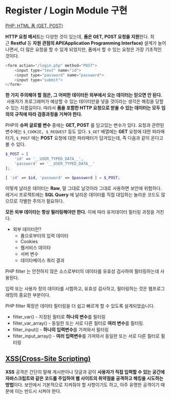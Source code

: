 # Register / Login Module 구현

[PHP: HTML 폼 (GET, POST)](https://pronist.tistory.com/37)

**HTTP 요청 메서드**는 다양한 것이 있는데, **폼은 GET, POST 요청을 지원**한다. 최근 **Restful** 등 **자원 관점의 API(Application Programming Interface)** 설계가 늘어나면서, 더 많은 요청을 할 수 있게 되었지만, 폼에서 할 수 있는 요청은 가장 기초적인 것이다.

```php
<form action="/login.php" method="POST">
    <input type="text" name="id">
    <input type="password" name="password">
    <input type="submit">
</form>
```

**한 가지 주의해야 할 점은, 그 어떠한 데이터든 외부에서 오는 데이터는 믿으면 안 된다.**
 사용자가 프로그래머가 예상할 수 있는 데이터만을 넣을 것이라는 생각은 해킹을 당할 수 있는 지름길이다. 따라서 **폼을 포함한 HTTP 요청으로 받을 수 있는 데이터는 모두 임의의 규칙에 따라 검증과정을 거쳐야 한다.**

PHP의 **슈퍼 글로벌 변수** 중에는 **GET, POST** 를 담고있는 변수가 있다. 요청과 관련된 변수에는 `$_COOKIE, $_REQUEST` 등도 있다. `$_GET` 배열에는 **GET** 요청에 대한 파라매터가, `$_POST` 에는 **POST** 요청에 대한 파라매터가 담겨있는데, 즉 다음과 같이 온다고 볼 수 있다.

```php
$_POST = [
    'id' => '__USER_TYPED_DATA__',
    'password' => '__USER_TYPED_DATA__'
];

[ 'id' => $id, 'password' => $password ] = $_POST;

```

이렇게 날라온 데이터는 **Raw**, 말 그대로 날것이라 그대로 사용하면 보안에 위험하다. 레거시 프로젝트에는 **SQL Query** 에 날라온 데이터를 직접 대입하는 놀라운 코드도 많으므로 각별한 주의가 필요하다.

**모든 외부 데이타는 항상 필러링해야만 한다.** 이에 따라 유저데이터 필터링 과정을 거친다.

- 외부 데이터란?
    - 폼으로부터의 입력 데이타
    - Cookies
    - 웹서비스 데이타
    - 서버 변수
    - 데이타베이스 쿼리 결과

PHP filter 는 안전하지 않은 소스로부터의 데이타를 유효성 검사하여 필터링하는데 사용된다.

입력 또는 사용자 정의 데이타를 시험하고, 유효성 검사하고, 필터링하는 것은 웹프로그래밍의 중요한 부분이다.

PHP filter 확장은 데이타 필터링을 더 쉽고 빠르게 할 수 있도록 설계되었습니다.

- filter_var() - 지정된 필터로 **하나의 변수**를 필터링
- filter_var_array() - 동일한 또는 서로 다른 필터로 **여러 변수**를 필터링.
- filter_input() - **하나의 입력변수**를 가져와서 필터링
- filter_input_array() - **여러 입력변수**를 가져와서 동일한 또는 서로 다른 필터로 필터링

## [XSS(Cross-Site Scripting)](https://pronist.tistory.com/37#XSS-Cross-Site%--Scripting-)

**XSS** 공격은 간단히 말해 게시판이나 덧글과 같이 **사용자가 직접 입력할 수 있는 공간에 자바스크립트와 같은 코드를 주입하여 웹 사이트의 취약점을 공격하고 해킹을 시도하는 방법**이다. 보안에서 기본적으로 지켜줘야 할 사항이기도 하고, 아주 유명한 공격이기 때문에 이는 반드시 시켜야 한다.